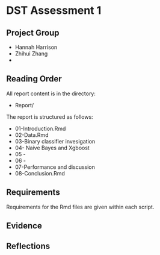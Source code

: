 # DST Assessment 1

## Project Group

* Hannah Harrison
* Zhihui Zhang
*


## Reading Order

All report content is in the directory:

* Report/

The report is structured as follows:
* 01-Introduction.Rmd
* 02-Data.Rmd
* 03-Binary classifier invesigation
* 04- Naive Bayes and Xgboost
* 05 - 
* 06 - 
* 07-Performance and discussion
* 08-Conclusion.Rmd

## Requirements

Requirements for the Rmd files are given within each script.

## Evidence


## Reflections
